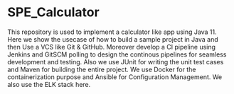 # SPE_Calculator

This repository is used to implement a calculator like app using Java 11. Here we show the usecase of how to build a sample project in Java and then Use a VCS like Git & GitHub. Moreover develop a CI pipeline using Jenkins and GitSCM polling to design the continous pipelines for seamless development and testing. Also we use JUnit for writing the unit test cases and Maven for building the entire project. We use Docker for the containerization purpose and Ansible for Configuration Management. We also use the ELK stack here.
